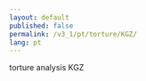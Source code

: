 ```yaml
---
layout: default
published: false
permalink: /v3_1/pt/torture/KGZ/
lang: pt
---
```


torture analysis KGZ
